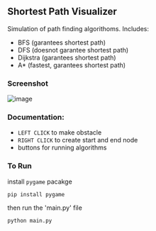 ## Shortest Path Visualizer
Simulation of path finding algorithoms. Includes:<br>
- BFS (garantees shortest path)
- DFS (doesnot garantee shortest path)
- Dijkstra (garantees shortest path)
- A* (fastest, garantees shortest path)
### Screenshot
![image](https://github.com/user-attachments/assets/400716ae-676c-4cb4-ab57-6c5324f76ac5)
### Documentation:
- `LEFT CLICK` to make obstacle
- `RIGHT CLICK` to create start and end node
- buttons for running algorithms
### To Run
install `pygame` pacakge
```
pip install pygame
```
then run the 'main.py' file
```
python main.py
```
